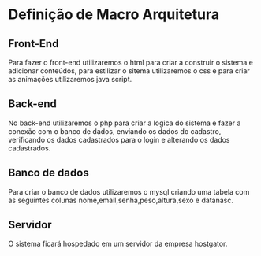 # Definição de Macro Arquitetura

## Front-End
Para fazer o front-end utilizaremos o html para criar a construir o sistema e adicionar conteúdos, para estilizar o sitema utilizaremos o css e para criar as animações utilizaremos java script.

## Back-end
No back-end utilizaremos o php para criar a logica do sistema e fazer a conexão com o banco de dados, enviando os dados do cadastro, verificando os dados cadastrados para o login e alterando os dados cadastrados.

## Banco de dados
Para criar o banco de dados utilizaremos o mysql criando uma tabela com as seguintes colunas nome,email,senha,peso,altura,sexo e datanasc.

## Servidor
O sistema ficará hospedado em um servidor da empresa hostgator.
